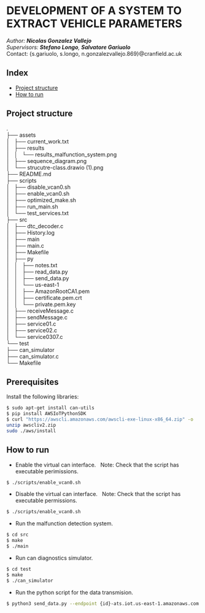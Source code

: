# DEVELOPMENT OF A SYSTEM TO EXTRACT VEHICLE PARAMETERS
_Author: **Nicolas Gonzalez Vallejo**_ <br />
_Supervisors: **Stefano Longo**, **Salvatore Gariuolo**_ <br />
Contact: {s.gariuolo, s.longo, n.gonzalezvallejo.869}@cranfield.ac.uk <br />

## Index
* [Project structure](https://github.com/ngonza27/ctp-ngv-23/#project-structure)
* [How to run](https://github.com/ngonza27/ctp-ngv-23/#how-to-run)


## Project structure
.<br />
├── assets<br />
│   ├── current_work.txt<br />
│   ├── results<br />
│   │   └── results_malfunction_system.png<br />
│   ├── sequence_diagram.png<br />
│   └── strucutre-class.drawio (1).png<br />
├── README.md<br />
├── scripts<br />
│   ├── disable_vcan0.sh<br />
│   ├── enable_vcan0.sh<br />
│   ├── optimized_make.sh<br />
│   ├── run_main.sh<br />
│   └── test_services.txt<br />
├── src<br />
│   ├── dtc_decoder.c<br />
│   ├── History.log<br />
│   ├── main<br />
│   ├── main.c<br />
│   ├── Makefile<br />
│   ├── py<br />
│   │   ├── notes.txt<br />
│   │   ├── read_data.py<br />
│   │   ├── send_data.py<br />
│   │   └── us-east-1<br />
│   │       ├── AmazonRootCA1.pem<br />
│   │       ├── certificate.pem.crt<br />
│   │       └── private.pem.key<br />
│   ├── receiveMessage.c<br />
│   ├── sendMessage.c<br />
│   ├── service01.c<br />
│   ├── service02.c<br />
│   └── service0307.c<br />
└── test<br />
    ├── can_simulator<br />
    ├── can_simulator.c<br />
    └── Makefile<br />

## Prerequisites
Install the following libraries:
```sh
$ sudo apt-get install can-utils
$ pip install AWSIoTPythonSDK
$ curl "https://awscli.amazonaws.com/awscli-exe-linux-x86_64.zip" -o      "awscliv2.zip"
unzip awscliv2.zip
sudo ./aws/install
```

## How to run

-  Enable the virtual can interface.
  Note: Check that the script has executable perimissions.
```sh
$ ./scripts/enable_vcan0.sh
```

-  Disable the virtual can interface.
  Note: Check that the script has executable permissions.
```sh
$ ./scripts/enable_vcan0.sh
```

-  Run the malfunction detection system.
```sh
$ cd src
$ make
$ ./main
```

-  Run can diagnostics simulator.
```sh
$ cd test
$ make
$ ./can_simulator
```

-  Run the python script for the data transmision.
```sh
$ python3 send_data.py --endpoint {id}-ats.iot.us-east-1.amazonaws.com --r ./us-east-1/AmazonRootCA1.pem --cert ./us-east-1/certificate.pem.crt --key ./us-east-1/private.pem.key
```
